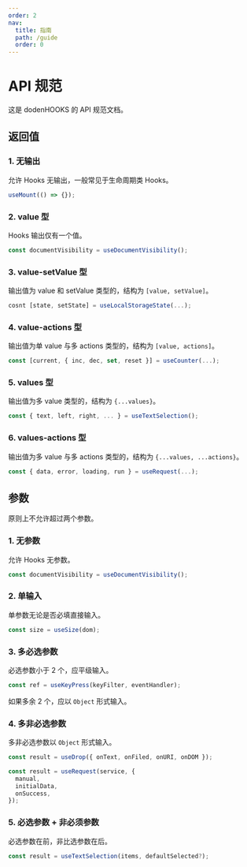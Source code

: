 ```yaml
---
order: 2
nav:
  title: 指南
  path: /guide
  order: 0
---
```


# API 规范

这是 dodenHOOKS 的 API 规范文档。

## 返回值

### 1. 无输出

允许 Hooks 无输出，一般常见于生命周期类 Hooks。

```ts
useMount(() => {});
```

### 2. value 型

Hooks 输出仅有一个值。

```ts
const documentVisibility = useDocumentVisibility();
```

### 3. value-setValue 型

输出值为 value 和 setValue 类型的，结构为 `[value, setValue]`。

```ts
cosnt [state, setState] = useLocalStorageState(...);
```

### 4. value-actions 型

输出值为单 value 与多 actions 类型的，结构为 `[value, actions]`。

```ts
const [current, { inc, dec, set, reset }] = useCounter(...);
```

### 5. values 型

输出值为多 value 类型的，结构为 `{...values}`。

```ts
const { text, left, right, ... } = useTextSelection();
```

### 6. values-actions 型

输出值为多 value 与多 actions 类型的，结构为 `{...values, ...actions}`。

```ts
const { data, error, loading, run } = useRequest(...);
```

## 参数

原则上不允许超过两个参数。

### 1. 无参数

允许 Hooks 无参数。

```ts
const documentVisibility = useDocumentVisibility();
```

### 2. 单输入

单参数无论是否必填直接输入。

```ts
const size = useSize(dom);
```

### 3. 多必选参数

必选参数小于 2 个，应平级输入。

```ts
const ref = useKeyPress(keyFilter, eventHandler);
```

如果多余 2 个，应以 `Object` 形式输入。

### 4. 多非必选参数

多非必选参数以 `Object` 形式输入。

```ts
const result = useDrop({ onText, onFiled, onURI, onDOM });

const result = useRequest(service, {
  manual,
  initialData,
  onSuccess,
});
```

### 5. 必选参数 + 非必须参数

必选参数在前，非比选参数在后。

```ts
const result = useTextSelection(items, defaultSelected?);
```

